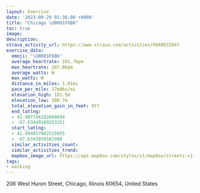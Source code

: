```yaml
---
layout: Exercise
date: '2023-09-29 01:36:00 +0000'
title: "Chicago \U0001F6B6"
toc: true
image:
description:
strava_activity_url: https://www.strava.com/activities/9940632047
exercise_data:
  emoji: "\U0001F6B6"
  average_heartrate: 101.7bpm
  max_heartrate: 107.0bpm
  average_watts: W
  max_watts: W
  distance_in_miles: 1.01mi
  pace_per_mile: 17m06s/mi
  elevation_high: 181.5m
  elevation_low: 180.7m
  total_elevation_gain_in_feet: 0ft
  end_latlng:
  - 41.907746102660894
  - -87.63449189253151
  start_latlng:
  - 41.894857082515955
  - -87.6343076582998
  similar_activities_count:
  similar_activities_trend:
  mapbox_image_url: https://api.mapbox.com/styles/v1/mapbox/streets-v11/static/path-5+787af2-1.0(%7D%7Bu~Fna%7BuOcADyDBaD%3FsAFo%40Eu%40FWAWFg%40FgHDoIJiBAcAFkDBmGN),pin-s-s+e5b22e(-87.63432,41.89647),pin-s-f+89ae00(-87.63471,41.90616000000001)/auto/800x800?access_token=pk.eyJ1Ijoiam9zaGJlY2ttYW4iLCJhIjoiY205eWR2aDd1MWZ6djJrbXc4a3M0bWZleiJ9.XiG9OWkNcZk2QzjJbxLB4A
tags:
- walking
---
```




206 West Huron Street, Chicago, Illinois 60654, United States
